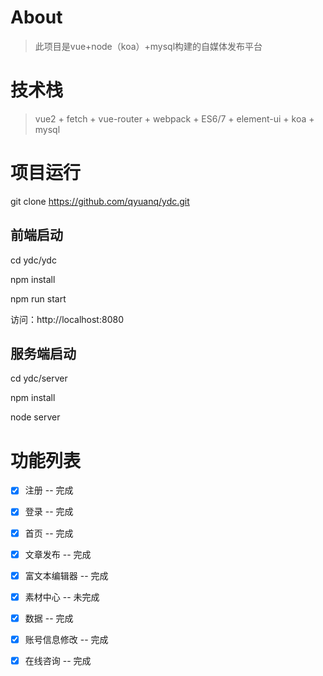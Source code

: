 # About

>此项目是vue+node（koa）+mysql构建的自媒体发布平台

# 技术栈
>vue2 + fetch + vue-router + webpack + ES6/7 + element-ui + koa + mysql

# 项目运行
  git clone https://github.com/qyuanq/ydc.git
  
## 前端启动
  cd ydc/ydc
  
  npm install
  
  npm run start
  
  访问：http://localhost:8080
  
## 服务端启动
  cd ydc/server
  
  npm install
  
  node server
# 功能列表
 - [x] 注册 -- 完成
 - [x] 登录 -- 完成
 - [x] 首页 -- 完成
 - [x] 文章发布 -- 完成
 - [x] 富文本编辑器 -- 完成
 - [x] 素材中心 -- 未完成
 - [x] 数据 -- 完成
 - [x] 账号信息修改 -- 完成
 - [x] 在线咨询 -- 完成

 
 
